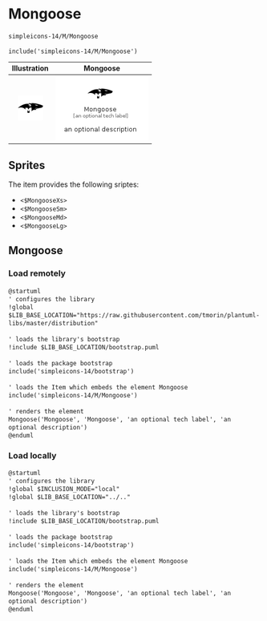 # Mongoose


```text
simpleicons-14/M/Mongoose
```

```text
include('simpleicons-14/M/Mongoose')
```



| Illustration | Mongoose |
| :---: | :---: |
| ![illustration for Illustration](../../simpleicons-14/M/Mongoose.png) | ![illustration for Mongoose](../../simpleicons-14/M/Mongoose.Local.png) |



## Sprites
The item provides the following sriptes:

- `<$MongooseXs>`
- `<$MongooseSm>`
- `<$MongooseMd>`
- `<$MongooseLg>`





## Mongoose

### Load remotely
```plantuml
@startuml
' configures the library
!global $LIB_BASE_LOCATION="https://raw.githubusercontent.com/tmorin/plantuml-libs/master/distribution"

' loads the library's bootstrap
!include $LIB_BASE_LOCATION/bootstrap.puml

' loads the package bootstrap
include('simpleicons-14/bootstrap')

' loads the Item which embeds the element Mongoose
include('simpleicons-14/M/Mongoose')

' renders the element
Mongoose('Mongoose', 'Mongoose', 'an optional tech label', 'an optional description')
@enduml
```

### Load locally
```plantuml
@startuml
' configures the library
!global $INCLUSION_MODE="local"
!global $LIB_BASE_LOCATION="../.."

' loads the library's bootstrap
!include $LIB_BASE_LOCATION/bootstrap.puml

' loads the package bootstrap
include('simpleicons-14/bootstrap')

' loads the Item which embeds the element Mongoose
include('simpleicons-14/M/Mongoose')

' renders the element
Mongoose('Mongoose', 'Mongoose', 'an optional tech label', 'an optional description')
@enduml
```

